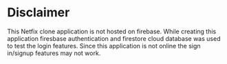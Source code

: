 # Disclaimer

This Netfix clone application is not hosted on firebase. While creating this application firesbase authentication and firestore cloud database was used to test the login features. Since this application is not online the sign in/signup features may not work.
